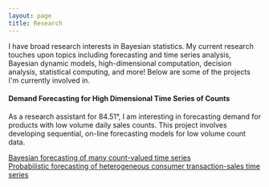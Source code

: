 ```yaml
---
layout: page
title: Research
---
```


I have broad research interests in Bayesian statistics.  My current research touches upon topics including forecasting and time series analysis, Bayesian dynamic models, high-dimensional computation, decision analysis, statistical computing, and more!  Below are some of the projects I'm currently involved in.

#### Demand Forecasting for High Dimensional Time Series of Counts
As a research assistant for 84.51&deg;, I am interesting in forecasting demand for products with low volume daily sales counts. This project involves developing sequential, on-line forecasting models for low volume count data.  

[Bayesian forecasting of many count-valued time series](https://arxiv.org/abs/1805.05232)  
[Probabilistic forecasting of heterogeneous consumer transaction-sales time series](https://arxiv.org/abs/1808.04698)  
